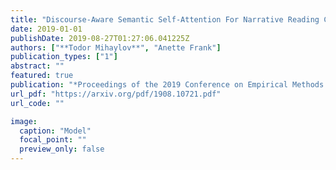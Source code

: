 ```yaml
---
title: "Discourse-Aware Semantic Self-Attention For Narrative Reading Comprehension"
date: 2019-01-01
publishDate: 2019-08-27T01:27:06.041225Z
authors: ["**Todor Mihaylov**", "Anette Frank"]
publication_types: ["1"]
abstract: ""
featured: true
publication: "*Proceedings of the 2019 Conference on Empirical Methods in Natural Language Processing and 9th International Joint Conference on Natural Language Processing, EMNLP-IJCNLP 2019*"
url_pdf: "https://arxiv.org/pdf/1908.10721.pdf"
url_code: "" 

image:
  caption: "Model"
  focal_point: ""
  preview_only: false
---
```

